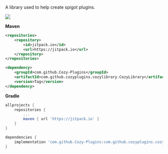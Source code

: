 A library used to help create spigot plugins.

[![](https://jitpack.io/v/Cozy-Plugins/CozyLibrary.svg)](https://jitpack.io/#Cozy-Plugins/CozyLibrary)

**Maven**

```xml
<repositories>
    <repository>
        <id>jitpack.io</id>
        <url>https://jitpack.io</url>
    </repository>
</repositories>
```

```xml
<dependency>
    <groupId>com.github.Cozy-Plugins</groupId>
    <artifactId>com.github.cozyplugins.cozylibrary.CozyLibrary</artifactId>
    <version>Tag</version>
</dependency>
```

**Gradle**

```gradle
allprojects {
    repositories {
        ...
        maven { url 'https://jitpack.io' }
    }
}
```

```gradle
dependencies {
    implementation 'com.github.Cozy-Plugins:com.github.cozyplugins.cozylibrary.CozyLibrary:-SNAPSHOT'
}
```